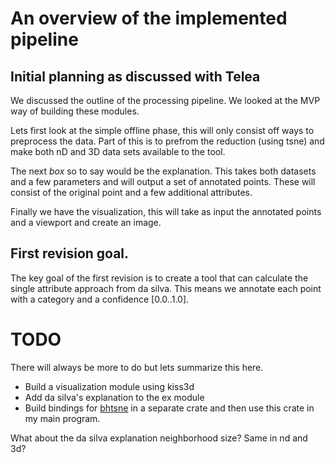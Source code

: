 # An overview of the implemented pipeline

## Initial planning as discussed with Telea

We discussed the outline of the processing pipeline. We looked at the MVP way of building these modules.

Lets first look at the simple offline phase, this will only consist off ways to preprocess the data. Part of this is to prefrom the reduction (using tsne) and make both nD and 3D data sets available to the tool.

The next _box_ so to say would be the explanation. This takes both datasets and a few parameters and will output a set of annotated points. These will consist of the original point and a few additional attributes.

Finally we have the visualization, this will take as input the annotated points and a viewport and create an image.

## First revision goal.

The key goal of the first revision is to create a tool that can calculate the single attribute approach from da silva. This means we annotate each point with a category and a confidence [0.0..1.0].

# TODO

There will always be more to do but lets summarize this here.

- Build a visualization module using kiss3d
- Add da silva's explanation to the ex module
- Build bindings for [bhtsne](https://github.com/lvdmaaten/bhtsne/) in a separate crate and then use this crate in my main program.


What about the da silva explanation neighborhood size? Same in nd and 3d?
